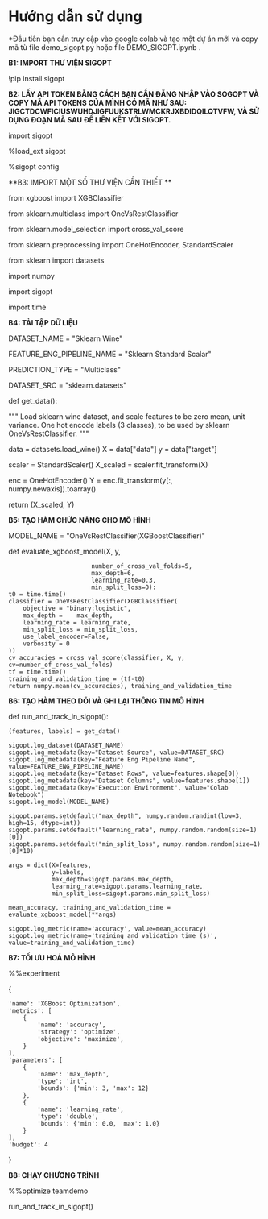 # Hướng dẫn sử dụng
*Đầu tiên bạn cần truy cập vào google colab và tạo một dự án mới và copy mã từ file demo_sigopt.py hoặc file DEMO_SIGOPT.ipynb .

**B1: IMPORT THƯ VIỆN SIGOPT**

!pip install sigopt

**B2: LẤY API TOKEN BẰNG CÁCH BẠN CẦN ĐĂNG NHẬP VÀO SOGOPT VÀ COPY MÃ API TOKENS CỦA MÌNH CÓ MÃ NHƯ SAU: JIGCTDCWFICIUSWUHDJIGFUUKSTRLWMCKRJXBDIDQILQTVFW, VÀ SỬ DỤNG ĐOẠN MÃ SAU ĐỂ LIÊN KẾT VỚI SIGOPT.**

import sigopt

%load_ext sigopt

%sigopt config

**B3: IMPORT MỘT SỐ THƯ VIỆN CẦN THIẾT **

from xgboost import XGBClassifier

from sklearn.multiclass import OneVsRestClassifier

from sklearn.model_selection import cross_val_score

from sklearn.preprocessing import OneHotEncoder, StandardScaler

from sklearn import datasets

import numpy

import sigopt

import time

**B4: TẢI TẬP DỮ LIỆU**

DATASET_NAME = "Sklearn Wine"

FEATURE_ENG_PIPELINE_NAME = "Sklearn Standard Scalar"

PREDICTION_TYPE = "Multiclass"

DATASET_SRC = "sklearn.datasets"


def get_data():

  """
  Load sklearn wine dataset, and scale features to be zero mean, unit variance.
  One hot encode labels (3 classes), to be used by sklearn OneVsRestClassifier.
  """

  data = datasets.load_wine()
  X = data["data"]
  y = data["target"]

  scaler = StandardScaler()
  X_scaled = scaler.fit_transform(X)

  enc = OneHotEncoder()
  Y = enc.fit_transform(y[:, numpy.newaxis]).toarray()

  return (X_scaled, Y)
  
**B5: TẠO HÀM CHỨC NĂNG CHO MÔ HÌNH**

MODEL_NAME = "OneVsRestClassifier(XGBoostClassifier)"

def evaluate_xgboost_model(X, y,

                           number_of_cross_val_folds=5,
                           max_depth=6,
                           learning_rate=0.3,
                           min_split_loss=0):
    t0 = time.time()
    classifier = OneVsRestClassifier(XGBClassifier(
        objective = "binary:logistic",
        max_depth =    max_depth,
        learning_rate = learning_rate,
        min_split_loss = min_split_loss,
        use_label_encoder=False,
        verbosity = 0
    ))
    cv_accuracies = cross_val_score(classifier, X, y, cv=number_of_cross_val_folds)
    tf = time.time()
    training_and_validation_time = (tf-t0)
    return numpy.mean(cv_accuracies), training_and_validation_time
    
**B6: TẠO HÀM THEO DÕI VÀ GHI LẠI THÔNG TIN MÔ HÌNH**

def run_and_track_in_sigopt():

    (features, labels) = get_data()

    sigopt.log_dataset(DATASET_NAME)
    sigopt.log_metadata(key="Dataset Source", value=DATASET_SRC)
    sigopt.log_metadata(key="Feature Eng Pipeline Name", value=FEATURE_ENG_PIPELINE_NAME)
    sigopt.log_metadata(key="Dataset Rows", value=features.shape[0]) 
    sigopt.log_metadata(key="Dataset Columns", value=features.shape[1])
    sigopt.log_metadata(key="Execution Environment", value="Colab Notebook")
    sigopt.log_model(MODEL_NAME)

    sigopt.params.setdefault("max_depth", numpy.random.randint(low=3, high=15, dtype=int))
    sigopt.params.setdefault("learning_rate", numpy.random.random(size=1)[0])
    sigopt.params.setdefault("min_split_loss", numpy.random.random(size=1)[0]*10)

    args = dict(X=features,
                y=labels,
                max_depth=sigopt.params.max_depth,
                learning_rate=sigopt.params.learning_rate,
                min_split_loss=sigopt.params.min_split_loss)

    mean_accuracy, training_and_validation_time = evaluate_xgboost_model(**args)

    sigopt.log_metric(name='accuracy', value=mean_accuracy)
    sigopt.log_metric(name='training and validation time (s)', value=training_and_validation_time)
    
**B7: TỐI ƯU HOÁ MÔ HÌNH**

%%experiment

{

    'name': 'XGBoost Optimization',
    'metrics': [
        {
            'name': 'accuracy',
            'strategy': 'optimize',
            'objective': 'maximize',
        }
    ],
    'parameters': [
        {
            'name': 'max_depth',
            'type': 'int',
            'bounds': {'min': 3, 'max': 12}
        },
        {
            'name': 'learning_rate',
            'type': 'double',
            'bounds': {'min': 0.0, 'max': 1.0}
        }
    ],
    'budget': 4
}

**B8: CHẠY CHƯƠNG TRÌNH**

%%optimize teamdemo

run_and_track_in_sigopt()


  




